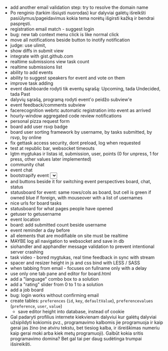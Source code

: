   * add another email validation step: try to resolve the domain name
  * Po renginio (tarkim išsiųsti nuorodas) kur dalyviai galėtų išreikšti pasiūlymus/pageidavimus kokia tema norėtų išgirsti kažką ir bendrai paspręsti.
  * registration email match - suggest login
  * bug: new tab context menu click is like normal click
  * move all notifications beside button to inotify notification
  * judge: use ulimit,
  * show diffs in submit view
  * integrate with gist.github.com
  * realtime submissions view task count
  * realtime submissions list
  * ability to add events
  * ability to suggest speakers for event and vote on them
  * improve task adding
  * event dashboarde rodyti tik eventų sąrašą: Upcoming, tada Undecided, tada Past
  * dalyvių sąrašą, programą rodyti event'o peidžo subview'e
  * event feedback/comments subview
  * facerecognition webrtc automatic registration into event as arrived
  * hourly-window aggregated code review notifications
  * personal pizza request form
  * board add user rsvp badge
  * board user sorting framework by username, by tasks submitted, by rsvp, by online
  * fix gettask access security, dont preload, log when requested
  * test at republic bar, websocket timeouts
  * lgtm mygtukas ir listas id, submission, user, points (0 for unpress, 1 for press, other values later implemented)
  * community chat
  * event chat
  * bootstrapify event <select>
  * and buttons beside it for switching event perspectives board, chat, status
  * statusboard for event: same rows/cols as board, but cell is green if owned blue if foreign, with mouseover with a list of usernames
  * nice urls for board tasks
  * statusboard for what pages people have opened
  * getuser to getusername
  * event location
  * board: add submitted count beside username
  * event reminder a day before
  * all elements that are modifiable on site must be realtime
  * MAYBE log all navigation to websocket and save in db
  * siohandler and apphandler message validation to prevent intentional server crashing
  * task video - bored mygtukas, real time feedback in sync with stream
  * spacer and resizer height in js and css bind with LESS / SASS
  * when tabbing from email - focuses on fullname only with a delay
  * use only one tab pane and editor for board.html
  * add a "language" combo box to a solution
  * add a "rating" slider from 0 to 1 to a solution
  * add a job board
  * bug: login works without confirming email
  * create tables: `preferences` (`id`, `key`, `defaultValue`), `preferencevalues` (`preference`, `user`, `value`)
    * save editor height into database, instead of cookie
  * Gal padaryti profilius internete kiekvienam dalyviui kur galėtų dalyviai užsipildyti kokiomis pvz., programavimo kalbomis jie programuoja ir kaip gerai jas žino (ne atviru tekstu, bet tiesiog kalba, ir išreiškimas numeriu kaip gerai moki arba kiek metų programuoji). Galbūt kokia sritis programavimo domina? Bet gal tai per daug sudėtinga trumpai išsireikšti.
